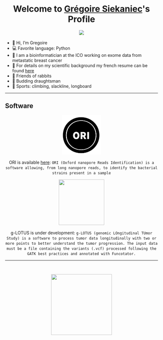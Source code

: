 <p align="center">
  <h1 align="center">Welcome to <a href="https://github.com/gsiekaniec">Grégoire Siekaniec</a>'s Profile</h1>
</p>

<p align="center">
  <a align="center" href="https://github.com/DenverCoder1/readme-typing-svg"><img src="https://readme-typing-svg.herokuapp.com?&duration=6500&color=6C291B&size=15&width=900&height=60&vCenter=true&multiline=true&lines=I+am+currently+working+on+the+development+of+g-LOTUS,a+software+for+longitudinal+tumors+comparison." /></a>
</p>

<ul>
  <li>👋 Hi, I’m Gregoire</li>
  <li>💻 Favorite language: Python</li>
  <li>💼 I am a bioinformatician at the ICO working on exome data from metastatic breast cancer</li>
  <li>📄 For details on my scientific background my french resume can be found <a href="https://gsiekaniec.github.io/CV/CV.pdf">here</a></li>
  <li>🐇 Friends of rabbits</li>
  <li>🎨 Budding draughtsman</li>
  <li>🧗 Sports: climbing, slackline, longboard</li>
</ul>

---

<h2>Software</h2>

<p align="center"><img width=130 height=130 src="https://github.com/gsiekaniec/ORI/blob/dev/img/Logo.png"/></p> 
<p align="center">ORI is available <a href="https://github.com/gsiekaniec/ORI/">here</a>: <code>ORI (Oxford nanopore Reads Identification) is a software allowing, from long nanopore reads, to identify the bacterial strains present in a sample</code></p>
<p align="center"><img width=150 height=150 src="https://github.com/gsiekaniec/g-LOTUS/blob/main/img/g-LOTUS.gif"/></p>
<p align="center">g-LOTUS is under development: <code>g-LOTUS (genomic LOngitudinal TUmor Study) is a software to process tumor data longitudinally with two or more points to better understand the tumor progression. The input data must be a file containing the variants (.vcf) processed following the GATK best practices and annotated with Funcotator.</code></p>

---

</br>
<p align="center">
  <img width=200 height=200 src="https://c.tenor.com/OoQlWsxH2SEAAAAC/hi-anime-hello.gif"/>
</p>

